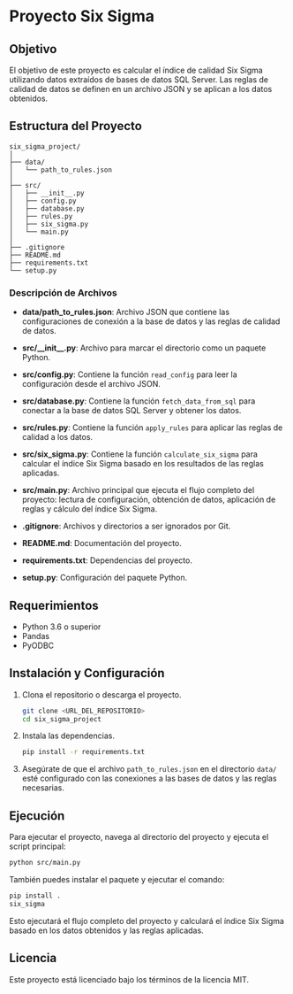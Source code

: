 # Proyecto Six Sigma

## Objetivo
El objetivo de este proyecto es calcular el índice de calidad Six Sigma utilizando datos extraídos de bases de datos SQL Server. Las reglas de calidad de datos se definen en un archivo JSON y se aplican a los datos obtenidos.

## Estructura del Proyecto
```
six_sigma_project/
│
├── data/
│   └── path_to_rules.json
│
├── src/
│   ├── __init__.py
│   ├── config.py
│   ├── database.py
│   ├── rules.py
│   ├── six_sigma.py
│   └── main.py
│
├── .gitignore
├── README.md
├── requirements.txt
└── setup.py
```

### Descripción de Archivos
- **data/path_to_rules.json**: Archivo JSON que contiene las configuraciones de conexión a la base de datos y las reglas de calidad de datos.

- **src/\_\_init\_\_.py**: Archivo para marcar el directorio como un paquete Python.

- **src/config.py**: Contiene la función `read_config` para leer la configuración desde el archivo JSON.

- **src/database.py**: Contiene la función `fetch_data_from_sql` para conectar a la base de datos SQL Server y obtener los datos.

- **src/rules.py**: Contiene la función `apply_rules` para aplicar las reglas de calidad a los datos.

- **src/six_sigma.py**: Contiene la función `calculate_six_sigma` para calcular el índice Six Sigma basado en los resultados de las reglas aplicadas.

- **src/main.py**: Archivo principal que ejecuta el flujo completo del proyecto: lectura de configuración, obtención de datos, aplicación de reglas y cálculo del índice Six Sigma.

- **.gitignore**: Archivos y directorios a ser ignorados por Git.

- **README.md**: Documentación del proyecto.

- **requirements.txt**: Dependencias del proyecto.

- **setup.py**: Configuración del paquete Python.

## Requerimientos
- Python 3.6 o superior
- Pandas
- PyODBC

## Instalación y Configuración
1. Clona el repositorio o descarga el proyecto.
   ```bash
   git clone <URL_DEL_REPOSITORIO>
   cd six_sigma_project
   ```

2. Instala las dependencias.
   ```bash
   pip install -r requirements.txt
   ```

3. Asegúrate de que el archivo `path_to_rules.json` en el directorio `data/` esté configurado con las conexiones a las bases de datos y las reglas necesarias.

## Ejecución
Para ejecutar el proyecto, navega al directorio del proyecto y ejecuta el script principal:
```bash
python src/main.py
```

También puedes instalar el paquete y ejecutar el comando:
```bash
pip install .
six_sigma
```

Esto ejecutará el flujo completo del proyecto y calculará el índice Six Sigma basado en los datos obtenidos y las reglas aplicadas.

## Licencia
Este proyecto está licenciado bajo los términos de la licencia MIT.
